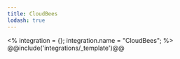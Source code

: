 ```yaml
---
title: CloudBees
lodash: true
---
```

<% integration = {};
integration.name = "CloudBees"; %>
@@include('integrations/_template')@@
